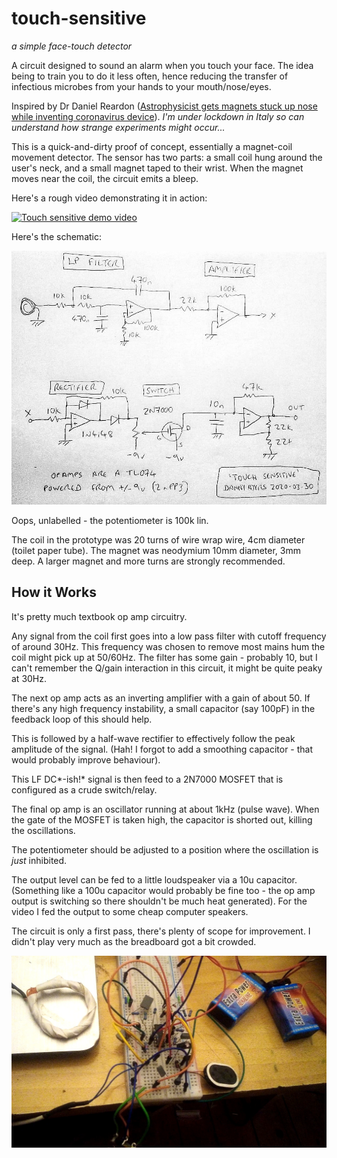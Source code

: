 # touch-sensitive
*a simple face-touch detector*

A circuit designed to sound an alarm when you touch your face. The idea being to train you to do it less often, hence reducing the transfer of infectious microbes from your hands to your mouth/nose/eyes.

Inspired by Dr Daniel Reardon ([Astrophysicist gets magnets stuck up nose while inventing coronavirus device](https://www.theguardian.com/australia-news/2020/mar/30/astrophysicist-gets-magnets-stuck-up-nose-while-inventing-coronavirus-device)). *I'm under lockdown in Italy so can understand how strange experiments might occur...*

This is a quick-and-dirty proof of concept, essentially a magnet-coil movement detector. The sensor has two parts: a small coil hung around the user's neck, and a small magnet taped to their wrist. When the magnet moves near the coil, the circuit emits a bleep.

Here's a rough video demonstrating it in action:

[![Touch sensitive demo video](https://img.youtube.com/vi/Q7eCi2-oiOE/0.jpg)](https://youtu.be/Q7eCi2-oiOE)

Here's the schematic:

![Touch-Sensitive Schematic](https://github.com/danja/touch-sensitive/blob/master/media/touch-sensitive-schematic.jpeg "schematic")

Oops, unlabelled - the potentiometer is 100k lin.

The coil in the prototype was 20 turns of wire wrap wire, 4cm diameter (toilet paper tube). The magnet was neodymium 10mm diameter, 3mm deep. A larger magnet and more turns are strongly recommended.

## How it Works

It's pretty much textbook op amp circuitry. 

Any signal from the coil first goes into a low pass filter with cutoff frequency of around 30Hz. This frequency was chosen to remove most mains hum the coil might pick up at 50/60Hz. The filter has some gain - probably 10, but I can't remember the Q/gain interaction in this circuit, it might be quite peaky at 30Hz.

The next op amp acts as an inverting amplifier with a gain of about 50. If there's any high frequency instability, a small capacitor (say 100pF) in the feedback loop of this should help. 

This is followed by a half-wave rectifier to effectively follow the peak amplitude of the signal. (Hah! I forgot to add a smoothing capacitor - that would probably improve behaviour).

This LF DC*-ish!* signal is then feed to a 2N7000 MOSFET that is configured as a crude switch/relay. 

The final op amp is an oscillator running at about 1kHz (pulse wave). When the gate of the MOSFET is taken high, the capacitor is shorted out, killing the oscillations. 

The potentiometer should be adjusted to a position where the oscillation is *just* inhibited. 
 
The output level can be fed to a little loudspeaker via a 10u capacitor. (Something like a 100u capacitor would probably be fine too - the op amp output is switching so there shouldn't be much heat generated). For the video I fed the output to some cheap computer speakers.

The circuit is only a first pass, there's plenty of scope for improvement. I didn't play very much as the breadboard got a bit crowded.

![Touch-Sensitive Spaghetti](https://github.com/danja/touch-sensitive/blob/master/media/spaghetti.jpeg "spaghetti")








 
